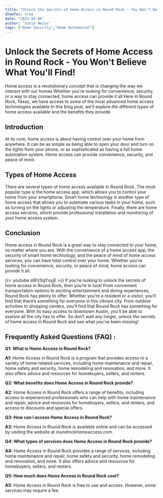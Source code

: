```yaml
---
title: "Unlock the Secrets of Home Access in Round Rock - You Won't Believe What You'll Find!"
ShowToc: true 
date: "2023-04-06"
author: "Sonja Weiss" 
tags: ["Home Security","Home Automation"]
---
```

# Unlock the Secrets of Home Access in Round Rock - You Won't Believe What You'll Find!

Home access is a revolutionary concept that is changing the way we interact with our homes Whether you're looking for convenience, security, or a way to stay connected, home access can provide it all Here in Round Rock, Texas, we have access to some of the most advanced home access technologies available In this blog post, we'll explore the different types of home access available and the benefits they provide

## Introduction 

At its core, home access is about having control over your home from anywhere. It can be as simple as being able to open your door and turn on the lights from your phone, or as sophisticated as having a full home automation system. Home access can provide convenience, security, and peace of mind.

## Types of Home Access 

There are several types of home access available in Round Rock. The most popular type is the home access app, which allows you to control your home from your smartphone. Smart home technology is another type of home access that allows you to automate various tasks in your home, such as turning on the lights or adjusting the temperature. Finally, there are home access services, which provide professional installation and monitoring of your home access system.

## Conclusion 

Home access in Round Rock is a great way to stay connected to your home, no matter where you are. With the convenience of a home access app, the security of smart home technology, and the peace of mind of home access services, you can have total control over your home. Whether you're looking for convenience, security, or peace of mind, home access can provide it all.

{{< youtube s6FzSqYxyjE >}} 
If you’re looking to unlock the secrets of home access in Round Rock, then you’re in luck! From convenient transportation options to exciting entertainment and dining experiences, Round Rock has plenty to offer. Whether you’re a resident or a visitor, you’ll find that there’s something for everyone in this vibrant city. From outdoor activities to shopping centers, you’ll find that Round Rock has something for everyone. With its easy access to downtown Austin, you’ll be able to explore all the city has to offer. So don’t wait any longer, unlock the secrets of home access in Round Rock and see what you’ve been missing!

## Frequently Asked Questions (FAQ) :
**Q1: What is Home Access in Round Rock?**

**A1:** Home Access in Round Rock is a program that provides access to a variety of home-related services, including home maintenance and repair, home safety and security, home remodeling and renovation, and more. It also offers advice and resources for homebuyers, sellers, and renters. 

**Q2: What benefits does Home Access in Round Rock provide?**

**A2:** Home Access in Round Rock offers a range of benefits, including access to experienced professionals who can help with home maintenance and repair, advice and resources for homebuyers, sellers, and renters, and access to discounts and special offers. 

**Q3: How can I access Home Access in Round Rock?**

**A3:** Home Access in Round Rock is available online and can be accessed by visiting the website at roundrockhomeaccess.com. 

**Q4: What types of services does Home Access in Round Rock provide?**

**A4:** Home Access in Round Rock provides a range of services, including home maintenance and repair, home safety and security, home remodeling and renovation, and more. It also offers advice and resources for homebuyers, sellers, and renters. 

**Q5: How much does Home Access in Round Rock cost?**

**A5:** Home Access in Round Rock is free to use and access. However, some services may require a fee.



